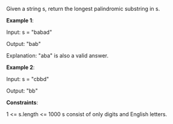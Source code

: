 Given a string s, return the longest
palindromic substring in s.

__Example 1__:

Input: s = "babad"

Output: "bab"

Explanation: "aba" is also a valid answer.

__Example 2__:

Input: s = "cbbd"

Output: "bb"


__Constraints__:

1 <= s.length <= 1000
s consist of only digits and English letters.